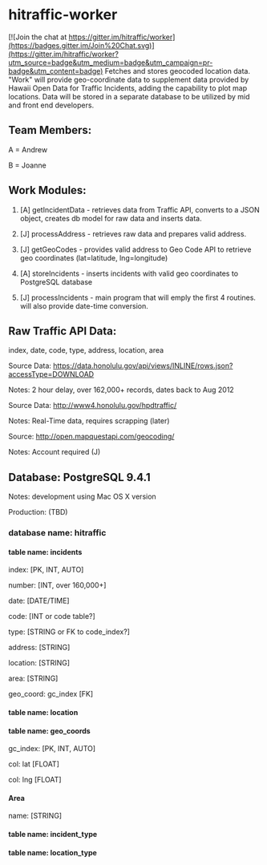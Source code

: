 # hitraffic-worker

[![Join the chat at https://gitter.im/hitraffic/worker](https://badges.gitter.im/Join%20Chat.svg)](https://gitter.im/hitraffic/worker?utm_source=badge&utm_medium=badge&utm_campaign=pr-badge&utm_content=badge)
Fetches and stores geocoded location data.
"Work" will provide geo-coordinate data to supplement data provided by Hawaii Open Data for Traffic Incidents, adding the capability to plot map locations.  Data will be stored in a separate database to be utilized by mid and front end developers.

## Team Members:
A = Andrew

B = Joanne

## Work Modules:

1) [A] getIncidentData - retrieves data from Traffic API, converts to a JSON object, creates db model for raw data and inserts data.

2) [J] processAddress - retrieves raw data and prepares valid address.

3) [J] getGeoCodes - provides valid address to Geo Code API to retrieve geo coordinates (lat=latitude, lng=longitude)

4) [A] storeIncidents - inserts incidents with valid geo coordinates to PostgreSQL database

5) [J] processIncidents - main program that will emply the first 4 routines.  will also provide date-time conversion.

## Raw Traffic API Data:
index, date, code, type, address, location, area

Source Data: https://data.honolulu.gov/api/views/INLINE/rows.json?accessType=DOWNLOAD

Notes: 2 hour delay, over 162,000+ records, dates back to Aug 2012

Source Data: http://www4.honolulu.gov/hpdtraffic/

Notes: Real-Time data, requires scrapping (later)

Source: http://open.mapquestapi.com/geocoding/

Notes: Account required (J)

## Database: PostgreSQL 9.4.1
Notes: development using Mac OS X version

Production: (TBD)

### database name: hitraffic

#### table name: incidents

  index: [PK, INT, AUTO]

  number: [INT, over 160,000+]

  date: [DATE/TIME]

  code: [INT or code table?]

  type: [STRING or FK to code_index?]

  address: [STRING]

  location: [STRING]

  area: [STRING]

  geo_coord: gc_index [FK]

#### table name: location

#### table name: geo_coords

  gc_index: [PK, INT, AUTO]

  col: lat [FLOAT]

  col: lng [FLOAT]

#### Area

  name: [STRING]
  
#### table name: incident_type
#### table name: location_type

